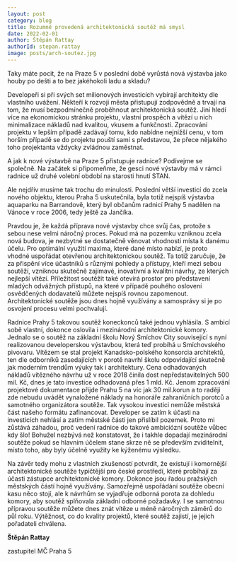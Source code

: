 ```yaml
---
layout: post
category: blog
title: Rozumně provedená architektonická soutěž má smysl
date: 2022-02-01
author: Štěpán Rattay
authorId: stepan.rattay
image: posts/arch-soutez.jpg
---
```


Taky máte pocit, že na Praze 5 v poslední době vyrůstá nová výstavba jako houby po dešti a to bez jakéhokoli ladu a skladu?


Developeři si při svých set milionových investicích vybírají architekty dle vlastního uvážení. Někteří k rozvoji města přistupují zodpovědně a trvají na tom, že musí bezpodmínečně proběhnout architektonická soutěž. Jiní hledí více na ekonomickou stránku projektu, vlastní prospěch a vítězí u nich minimalizace nákladů nad kvalitou, vkusem a funkčností. Zpracování projektu v lepším případě zadávají tomu, kdo nabídne nejnižší cenu, v tom horším případě se do projektu pouští sami s představou, že přece nějakého toho projektanta vždycky zvládnou zaměstnat.


A jak k nové výstavbě na Praze 5 přistupuje radnice? Podívejme se společně. Na začátek si připomeňme, že gesci nové výstavby má v rámci radnice už druhé volební období na starosti hnutí STAN.


Ale nejdřív musíme tak trochu do minulosti. Poslední větší investicí do zcela nového objektu, kterou Praha 5 uskutečnila, byla totiž nejspíš výstavba aquaparku na Barrandově, který byl občanům radnicí Prahy 5 nadělen na Vánoce v roce 2006, tedy ještě za Jančíka.


Pravdou je, že každá příprava nové výstavby chce svůj čas, protože s sebou nese velmi náročný proces. Pokud má na pozemku vzniknou zcela nová budova, je nezbytné se dostatečně věnovat  vhodnosti místa k danému účelu. Pro optimální využití maxima, které dané místo nabízí, je proto vhodné uspořádat otevřenou architektonickou soutěž. Ta totiž zaručuje, že za přispění více účastníků s různými pohledy a přístupy, kteří mezi sebou soutěží, vzniknou skutečně zajímavé, inovativní a kvalitní návrhy, ze kterých nejlepší vítězí. Příležitost soutěžit také otevírá prostor pro představení mladých odvážných přístupů, na které v případě pouhého oslovení osvědčených dodavatelů můžete nejspíš rovnou zapomenout. Architektonické soutěže jsou dnes hojně využívány a samosprávy si je po osvojení procesu velmi pochvalují.


Radnice Prahy 5 takovou soutěž koneckonců také jednou vyhlásila. S ambicí sobě vlastní, dokonce oslovila i mezinárodní architektonické komory. Jednalo se o soutěž na základní školu Nový Smíchov City související s nyní realizovanou developerskou výstavbou, která teď probíhá u Smíchovského pivovaru. Vítězem se stal projekt Kanadsko-polského konsorcia architektů, ten dle odborníků zasedajících v porotě navrhl školu odpovídající skutečně jak moderním trendům výuky tak i architektury. Cena odhadovaných nákladů vítězného návrhu už v roce 2018 činila dost nepředstavitelných 500 mil. Kč, dnes je tato investice odhadovaná přes 1 mld. Kč. Jenom zpracování projektové dokumentace přijde Prahu 5 na víc jak 30 mil.korun a to raději zde nebudu uvádět vynaložené náklady na honoráře zahraničních porotců a samotného organizátora soutěže.
Tak vysokou investici nemůže městská část našeho formátu zafinancovat. Developer se zatím k účasti na investicích nehlásí a zatím městské části jen přislíbil pozemek. Proto mi zůstává záhadou, proč vedení radnice do takové ambiciózní soutěže vůbec kdy šlo!  Bohužel nezbývá než konstatovat, že i takhle dopadají mezinárodní soutěže pokud se hlavním účelem stane skrze ně se především zviditelnit, místo toho, aby byly účelně využity ke kýženému výsledku.


Na závěr tedy mohu z vlastních zkušeností potvrdit, že existují i komornější architektonické soutěže typičtější pro české prostředí, které probíhají za účasti zástupce architektonické komory. Dokonce jsou řadou pražských městských částí hojně využívány. Samozřejmě uspořádání soutěže obecní kasu něco stojí, ale k návrhům se vyjadřuje odborná porota za dohledu komory, aby soutěž splňovala základní odborné požadavky.  I se samotnou přípravou soutěže můžete dnes znát vítěze u méně náročných záměrů do půl roku. Výtěžnost, co do kvality projektů, které soutěž zajistí, je jejich pořadateli chválena.


**Štěpán Rattay**

zastupitel MČ Praha 5
